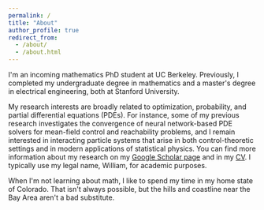 ```yaml
---
permalink: /
title: "About"
author_profile: true
redirect_from: 
  - /about/
  - /about.html
---
```


I'm an incoming mathematics PhD student at UC Berkeley. Previously, I completed my undergraduate degree in mathematics and a master's degree in electrical engineering, both at Stanford University.

My research interests are broadly related to optimization, probability, and partial differential equations (PDEs). For instance, some of my previous research investigates the convergence of neural network-based PDE solvers for mean-field control and reachability problems, and I remain interested in interacting particle systems that arise in both control-theoretic settings and in modern applications of statistical physics. You can find more information about my research on my [Google Scholar page](https://scholar.google.com/citations?user=VJcUlLQAAAAJ&hl=en&oi=sra) and in my [CV](../files/Jake_Hofgard_CV_Fall24.pdf). I typically use my legal name, William, for academic purposes.

When I'm not learning about math, I like to spend my time in my home state of Colorado. That isn't always possible, but the hills and coastline near the Bay Area aren't a bad substitute.
